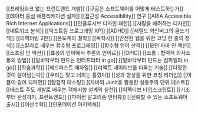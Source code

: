 [[프레임워크 없는 프런트엔드 개발]]
[[구글은 소프트웨어를 어떻게 테스트하는가]]
[[데이터 중심 애플리케이션 설계]]
[[접근성 Accessibility]] 연구
[[ARIA Accessible Rich Internet Applications]]
[[인클루시브 디자인 패턴]]
[[사람을 배려하는 디자인]]
[[네트워크 분석]]
[[익스트림 프로그래밍 XP]]
[[ADHD]]
[[제럴드 와인버그의 글쓰기 책]]
[[리팩터링 2판]]
[[온도계의 철학]]
[[독학사]]
[[안전한 웹을 위한 코딩 한 줄의 정석]]
[[스칼라로 배우는 함수형 프로그래밍]]
[[함수형 언어 산책]]
[[모던 자바 인 액션]]
[[스프링 인 액션]]
[[표상의 언어에서 추론의 언어로]]
[[OPIC]]
[[소통 : 협력적 의사소통의 방법]]
[[밑바닥부터 만드는 인터프리터 in go]]
[[밑바닥부터 만드는 컴파일러 in go]]
[[학습과학]]
[[헤드퍼스트 애자일]]
[[리액트 네이티브를 다루는 기술]]
[[다정한 것이 살아남는다]]
[[우리는 맞고 너희는 틀렸다]]
[[성과 향상을 위한 코칭 리더십]]
[[아픔이 길이 되려면]]
[[탐험적 테스팅]]
[[자바와 Junit을 활용한 실용주의 단위 테스트]]
[[테스트 주도 개발로 배우는 객체지향 설계와 실천]]
[[이펙티브 타입스크립트]]
[[기초부터 완성까지, 프런트엔드]]
[[파이썬 알고리즘 인터뷰]]
[[신뢰할 수 있는 소프트웨어 출시]]
[[이산수학]]
[[인포메이션 아키텍처]]
